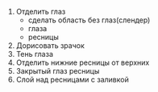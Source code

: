 1. Отделить глаз
	- сделать область без глаз(слендер)
	-  глаза
	- ресницы
2. Дорисовать зрачок
3. Тень глаза
4. Отделить нижние ресницы от верхних
5. Закрытый глаз ресницы
6. Слой над ресницами с заливкой 